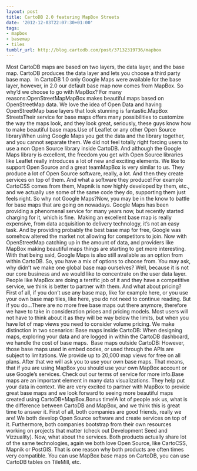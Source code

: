 ```yaml
---
layout: post
title: CartoDB 2.0 featuring MapBox Streets
date: '2012-12-03T22:07:30+01:00'
tags:
- mapbox
- basemap
- tiles
tumblr_url: http://blog.cartodb.com/post/37132319736/mapbox
---
```

Most CartoDB maps are based on two layers, the data layer, and the base map. CartoDB produces the data layer and lets you choose a third party base map.  In CartoDB 1.0 only Google Maps were available for the base layer, however, in 2.0 our default base map now comes from MapBox.
So why’d we choose to go with MapBox? For many reasons:OpenStreetMapMapBox makes beautiful maps based on OpenStreetMap data. We love the idea of Open Data and having OpenStreetMap base layers that look stunning is fantastic.MapBox StreetsTheir service for base maps offers many possibilities to customize the way the maps look, and they look great, seriously, these guys know how to make beautiful base maps.Use of Leaflet or any other Open Source libraryWhen using Google Maps you get the data and the library together, and you cannot separate them. We did not feel totally right forcing users to use a non Open Source library inside CartoDB. And although the Google Maps library is excellent, the freedom you get with Open Source libraries like Leaflet really introduces a lot of new and exciting elements. We like to support Open Source and a great teamMapBox is very similar to us. They produce a lot of Open Source software, really, a lot. And then they create services on top of them. And what a software they produce! For example CartoCSS comes from them, Mapnik is now highly developed by them, etc., and we actually use some of the same code they do, supporting them just feels right.
So why not Google Maps?Now, you may be in the know to battle for base maps that are going on nowadays. Google Maps has been providing a phenomenal service for many years now, but recently started charging for it, which is fine. 
Making an excellent base map is really expensive, from data acquisition to delivery technology, it’s not an easy task. And by providing probably the best base map for free, Google was somehow altered the market not allowing for competitors to join. Now with OpenStreetMap catching up in the amount of data, and providers like MapBox making beautiful maps things are starting to get more interesting.
With that being said, Google Maps is also still available as an option from within CartoDB. So, you have a mix of options to choose from. You may ask, why didn’t we make one global base map ourselves? Well, because it is not our core business and we would like to concentrate on the user data layer. People like MapBox are doing a terrific job of it and they have a competitive service, we think is better to partner with them. And what about pricing? First of all, if you don’t use any base map, like for example here, or you use your own base map tiles, like here, you do not need to continue reading. But if you do…There are no more free base maps out there anymore, therefore we have to take in consideration prices and pricing models. Most users will not have to think about it as they will be way below the limits, but when you have lot of map views you need to consider volume pricing. We make distinction in two scenarios: Base maps inside CartoDB: When designing maps, exploring your data and are logged in within the CartoDB dashboard, we handle the cost of base maps. 
Base maps outside CartoDB: However, those base maps used in embed codes, or used through the APIs are subject to limitations. We provide up to 20,000 map views for free on all plans. After that we will ask you to use your own base maps. That means, that if you are using MapBox you should use your own MapBox account or use Google’s services. Check out our terms of service for more info.Base maps are an important element in many data visualizations. They help put your data in context. We are very excited to partner with MapBox to provide great base maps and we look forward to seeing more beautiful maps created using CartoDB+MapBox.Bonus time!A lot of people ask us, what is the difference between CartoDB and MapBox, and we think this is great time to answer it.
First of all, both companies are good friends, really we are! We both develop Open Source software and create services on top of it. Furthermore, both companies bootstrap from their own resources working on projects that matter (check out Development Seed and Vizzuality).
Now, what about the services. Both products actually share lot of the same technologies, again we both love Open Source, like CartoCSS, Mapnik or PostGIS. That is one reason why both products are often times very compatible. You can use MapBox base maps on CartoDB, you can use CartoDB tables on TileMill, etc.
